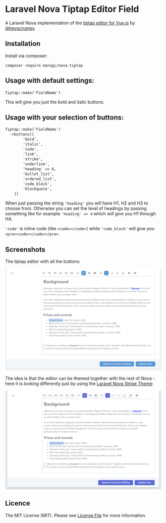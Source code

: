 # Laravel Nova Tiptap Editor Field

A Laravel Nova implementation of the [tiptap editor for Vue.js](https://github.com/heyscrumpy/tiptap) by [@heyscrumpy](https://github.com/heyscrumpy).

## Installation

Install via composer:

```
composer require manogi/nova-tiptap
```

## Usage with default settings:

```
Tiptap::make('FieldName')
```

This will give you just the bold and italic buttons.

## Usage with your selection of buttons:

```
Tiptap::make('FieldName')
  ->buttons([
        'bold',
        'italic',
        'code',
        'link',
        'strike',
        'underline',
        'heading' => 6,
        'bullet_list',
        'ordered_list',
        'code_block',
        'blockquote',
    ])
```

When just passing the string `'heading'` you will have H1, H2 and H3 to choose from. Otherwise you can set the level of headings by passing something like for example `'heading' => 4` which will give you H1 through H4.

`'code'` is inline code (like `<code></code>`) while `'code_block'` will give you `<pre><code></code></pre>`.

## Screenshots

The tiptap editor with all the buttons:

![the tiptap editor with all the buttons](readme-images/tiptap-regular-02.png)

The idea is that the editor can be themed together with the rest of Nova - here it is looking differently just by using the [Laravel Nova Stripe Theme](https://github.com/jameslkingsley/nova-stripe-theme):

![the tiptap editor with all the buttons](readme-images/tiptap-stripe-02.png)

## Licence

The MIT License (MIT). Please see [License File](LICENCE) for more information.
